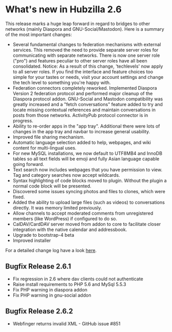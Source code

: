 # What's new in Hubzilla 2.6

This release marks a huge leap forward in regard to bridges to other networks (mainly Diaspora and GNU-Social/Mastodon). Here is a summary of the most important changes:

- Several fundamental changes to federation mechanisms with external services. This removed the need to provide separate server roles for communicating with separate networks. There is now one server role ("pro") and features peculiar to other server roles have all been consolidated. Notice: As a result of this change, 'techlevels' now apply to all server roles. If you find the interface and feature choices too simple for your tastes or needs, visit your account settings and change the tech level to something you're happy with.
- Federation connectors completely reworked. Implemented Diaspora Version 2 federation protocol and performed major cleanup of the Diaspora protocol addon. GNU-Social and Mastodon compatibility was greatly increased and a "fetch conversations" feature added to try and locate missing contextual references and maintain conversations in posts from those networks. ActivityPub protocol connector is in progress.
- Ability to re-order apps in the "app tray". Additional there were lots of changes in the app tray and navbar to increase general usability.
- Improved file sharing mechanism.
- Automatic language selection added to help, webpages, and wiki content for multi-lingual uses.
- For new MySQL installations, we now default to UTF8MB4 and InnoDB tables so all text fields will be emoji and fully Asian language capable going forward.
- Text search now includes webpages that you have permission to view. Tag and category searches now accept wildcards.
- Syntax highlighting of code blocks moved to plugin. Without the plugin a normal code block will be presented.
- Discovered some issues syncing photos and files to clones, which were fixed.
- Added the ability to upload large files (such as videos) to conversations directly. It was memory limited previously.
- Allow channels to accept moderated comments from unregistered members (like WordPress) if configured to do so.
- CalDAV/CardDAV server moved from addon to core to facilitate closer integration with the native calendar and addressbook.
- Upgrade to bootstrap-4 beta
- Improved installer

For a detailed change log have a look [here](https://github.com/redmatrix/hubzilla/blob/master/CHANGELOG).

## Bugfix Release 2.6.1
- Fix regression in 2.6 where dav clients could not authenticate
- Raise install requirements to PHP 5.6 and MySql 5.5.3
- Fix PHP warning in diaspora addon
- Fix PHP warning in gnu-social addon

## Bugfix Release 2.6.2
- Webfinger returns invalid XML - GitHub issue #851
